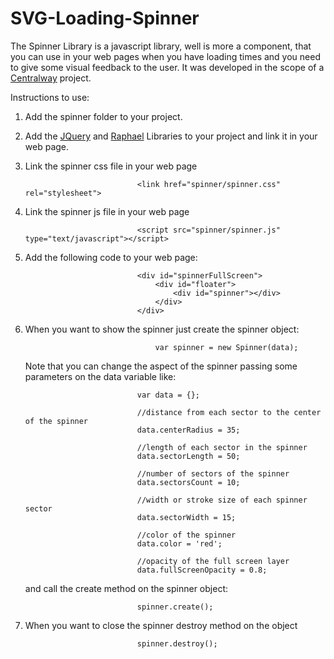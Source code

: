 SVG-Loading-Spinner
===================

The Spinner Library is a javascript library, well is more a component, that you can use in your web pages when you have loading times and you need to give some visual feedback to the user. It was developed in the scope of a <a href="https://centralway.com/en" target="_blank">Centralway</a> project.

Instructions to use:

1. Add the spinner folder to your project.

2. Add the <a href="http://docs.jquery.com/Downloading_jQuery" target="_blank">JQuery</a> and <a href="https://raw.github.com/DmitryBaranovskiy/raphael/master/raphael-min.js" target="_blank">Raphael</a> Libraries to your project and link it in your web page.

3. Link the spinner css file in your web page

                                <link href="spinner/spinner.css" rel="stylesheet">

4. Link the spinner js file in your web page

                                <script src="spinner/spinner.js" type="text/javascript"></script>

5. Add the following code to your web page:

                                <div id="spinnerFullScreen">
                                    <div id="floater">
                                        <div id="spinner"></div>
                                    </div>
                                </div>

6. When you want to show the spinner just create the spinner object:

                                    var spinner = new Spinner(data);

    Note that you can change the aspect of the spinner passing some parameters on the data variable like:

                                var data = {};

                                //distance from each sector to the center of the spinner
                                data.centerRadius = 35;

                                //length of each sector in the spinner
                                data.sectorLength = 50;

                                //number of sectors of the spinner
                                data.sectorsCount = 10;

                                //width or stroke size of each spinner sector
                                data.sectorWidth = 15;

                                //color of the spinner
                                data.color = 'red';

                                //opacity of the full screen layer
                                data.fullScreenOpacity = 0.8;

    and call the create method on the spinner object:

                                spinner.create();


7. When you want to close the spinner destroy method on the object

                                spinner.destroy();